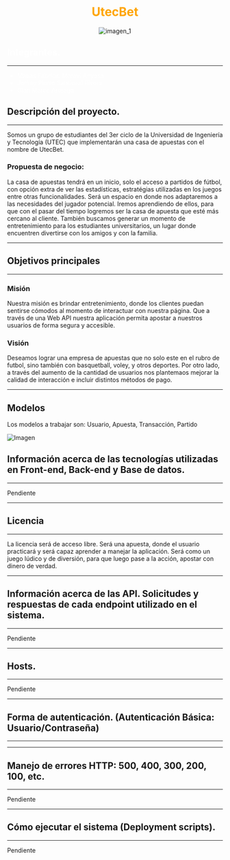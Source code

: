 <center>

<span style="color:orange">

# UtecBet

</span>


![imagen_1](https://www.casasapuestasdeportivas.es/wp-content/uploads/2020/04/mejores-casas-de-apuestas-en-espana.png)

</center>

<span style="color:white">

## Integrantes.
***
- Matias Fabricio Maravi Anyosa
- Jerimy Pierre Sandoval Rivera
- Gian Marco Arteaga
  
</span>

## Descripción del proyecto.

***
Somos un grupo de estudiantes del 3er ciclo de la Universidad de Ingeniería y Tecnología (UTEC) que implementarán una casa de apuestas con el nombre de UtecBet.

### Propuesta de negocio:
La casa de apuestas tendrá en un inicio, solo el acceso a partidos de fútbol, con opción extra de ver las estadísticas, estratégias utilizadas en los juegos entre otras funcionalidades. Será un espacio en donde nos adaptaremos a las necesidades del jugador potencial. Iremos aprendiendo de ellos, para que con el pasar del tiempo logremos ser la casa de apuesta que esté más cercano al cliente. También buscamos generar un momento de entretenimiento para los estudiantes universitarios, un lugar donde encuentren divertirse con los amigos y con la familia.
***
## Objetivos principales 
***
### Misión 
Nuestra misión es brindar entretenimiento, donde los clientes puedan sentirse cómodos al momento de interactuar con nuestra página. Que a través de una Web API nuestra aplicación permita apostar a nuestros usuarios de forma segura y accesible.

### Visión

Deseamos lograr una empresa de apuestas que no solo este en el rubro de futbol, sino también con basquetball, voley, y otros deportes. Por otro lado, a través del aumento de la cantidad de usuarios nos plantemaos mejorar la calidad de interacción e incluir distintos métodos de pago. 

***
## Modelos

Los modelos a trabajar son: Usuario, Apuesta, Transacción, Partido

![Imagen](https://i.ibb.co/FbhVZfs/DBP-MODELOS.jpg)

## Información acerca de las tecnologías utilizadas en Front-end, Back-end y Base de datos.
***
Pendiente
***
## Licencia
***
La licencia será de acceso libre. Será una apuesta, donde el usuario practicará y será capaz aprender a manejar la aplicación. Será como un juego lúdico y de diversión, para que luego pase a la acción, apostar con dinero de verdad.
***
## Información acerca de las API. Solicitudes y respuestas de cada endpoint utilizado en el sistema.
*** 
Pendiente
***

## Hosts.
***
Pendiente
***
## Forma de autenticación. (Autenticación Básica: Usuario/Contraseña)
***

***
## Manejo de errores HTTP: 500, 400, 300, 200, 100, etc.
***
Pendiente
***
## Cómo ejecutar el sistema (Deployment scripts).
***
Pendiente
